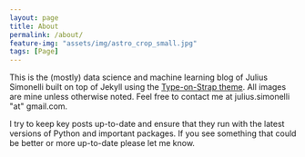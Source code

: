 ```yaml
---
layout: page
title: About
permalink: /about/
feature-img: "assets/img/astro_crop_small.jpg"
tags: [Page]
---
```


This is the (mostly) data science and machine learning blog of Julius Simonelli built on top of Jekyll using the [Type-on-Strap theme](https://github.com/sylhare/Type-on-Strap). All images are mine unless otherwise noted. Feel free to contact me at julius.simonelli "at" gmail.com.

I try to keep key posts up-to-date and ensure that they run with the latest versions of Python and important packages. If you see something that could be better or more up-to-date please let me know.
